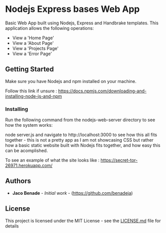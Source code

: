 # Nodejs Express bases Web App

Basic Web App built using Nodejs, Express and Handbrake templates. This application allows the following operations:
- View a 'Home Page'
- View a 'About Page'
- View a 'Projects Page'
- View a 'Error Page'

## Getting Started

Make sure you have Nodejs and npm installed on your machine.

Follow this link if unsure : https://docs.npmjs.com/downloading-and-installing-node-js-and-npm

### Installing

Run the following command from the nodejs-web-server directory to see how the system works:

node server.js and navigate to http://localhost:3000 to see how this all fits together - this is not a pretty app as I am not showcasing CSS but rather how a basic static website built with Nodejs fits together, and how easy this can be acomplished.

To see an example of what the site looks like : https://secret-tor-26971.herokuapp.com/

## Authors

* **Jaco Benade** - *Initial work* - (https://github.com/benadeja)


## License

This project is licensed under the MIT License - see the [LICENSE.md](LICENSE.md) file for details
